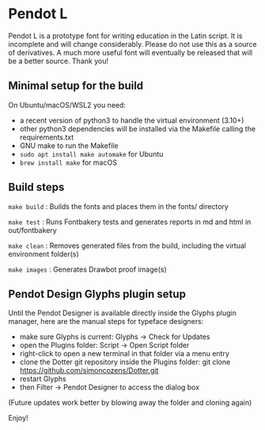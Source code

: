 # Pendot L

Pendot L is a prototype font for writing education in the Latin script. It is incomplete and will change considerably. Please do not use this as a source of derivatives. A much more useful font will eventually be released that will be a better source. Thank you!

## Minimal setup for the build

On Ubuntu/macOS/WSL2 you need:

- a recent version of python3 to handle the virtual environment (3.10+)
- other python3 dependencies will be installed via the Makefile calling the requirements.txt
- GNU make to run the Makefile
- ``sudo apt install make automake``  for Ubuntu
- ``brew install make`` for macOS

## Build steps

``make build`` : Builds the fonts and places them in the fonts/ directory

``make test`` : Runs Fontbakery tests and generates reports in md and html in out/fontbakery

``make clean`` : Removes generated files from the build, including the virtual environment folder(s)

``make images`` : Generates Drawbot proof image(s)


## Pendot Design Glyphs plugin setup 

Until the Pendot Designer is available directly inside the Glyphs plugin manager, here are the manual steps for typeface designers:

- make sure Glyphs is current: Glyphs -> Check for Updates 
- open the Plugins folder: Script -> Open Script folder 
- right-click to open a new terminal in that folder via a menu entry
- clone the Dotter git repository inside the Plugins folder: git clone https://github.com/simoncozens/Dotter.git
- restart Glyphs
- then Filter -> Pendot Designer to access the dialog box

(Future updates work better by blowing away the folder and cloning again)

Enjoy!

